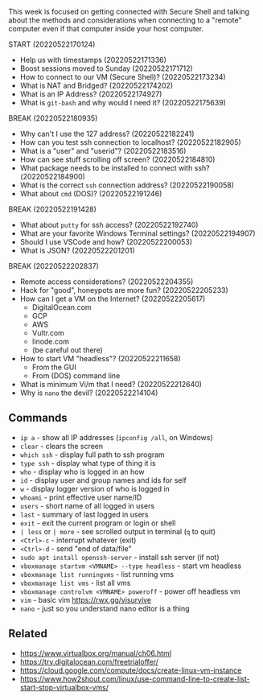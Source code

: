This week is focused on getting connected with Secure Shell and talking
about the methods and considerations when connecting to a "remote"
computer even if that computer inside your host computer.

START (20220522170124)

* Help us with timestamps (20220522171336)
* Boost sessions moved to Sunday (20220522171712)
* How to connect to our VM (Secure Shell)? (20220522173234)
* What is NAT and Bridged? (20220522174202)
* What is an IP Address? (20220522174927)
* What is `git-bash` and why would I need it? (20220522175639)

BREAK (20220522180935)

* Why can't I use the 127 address? (20220522182241)
* How can you test ssh connection to localhost? (20220522182905)
* What is a "user" and "userid"? (20220522183516)
* How can see stuff scrolling off screen? (20220522184810)
* What package needs to be installed to connect with ssh?(20220522184900)
* What is the correct `ssh` connection address? (20220522190058)
* What about `cmd` (DOS)? (20220522191246)

BREAK (20220522191428)

* What about `putty` for ssh access? (20220522192740)
* What are your favorite Windows Terminal settings? (20220522194907)
* Should I use VSCode and how? (20220522200053)
* What is JSON? (20220522201201)

BREAK (20220522202837)

* Remote access considerations? (20220522204355)
* Hack for "good", honeypots are more fun? (20220522205233)
* How can I get a VM on the Internet? (20220522205617)
  * DigitalOcean.com
  * GCP
  * AWS
  * Vultr.com
  * linode.com
  * (be careful out there)
* How to start VM "headless"? (20220522211658)
  * From the GUI
  * From (DOS) command line
* What is minimum Vi/m that I need? (20220522212640)
* Why is `nano` the devil? (20220522214104)

## Commands

* `ip a` - show all IP addresses (`ipconfig /all`, on Windows)
* `clear` - clears the screen
* `which ssh` - display full path to ssh program
* `type ssh` - display what type of thing it is
* `who` - display who is logged in an how
* `id` - display user and group names and ids for self
* `w` - display logger version of who is logged in
* `whoami` - print effective user name/ID
* `users` - short name of all logged in users
* `last` - summary of last logged in users
* `exit` - exit the current program or login or shell
* `| less` or `| more` - see scrolled output in terminal (`q` to quit)
* `<Ctrl>-c` - interrupt whatever (exit)
* `<Ctrl>-d` - send "end of data/file"
* `sudo apt install openssh-server` - install ssh server (if not)
* `vboxmanage startvm <VMNAME> --type headless` - start vm headless
* `vboxmanage list runningvms` - list running vms
* `vboxmanage list vms` - list all vms
* `vboxmanage controlvm <VMNAME> poweroff` - power off headless vm
* `vim` - basic vim https://rwx.gg/visurvive
* `nano` - just so you understand nano editor is a thing

## Related

* https://www.virtualbox.org/manual/ch06.html
* https://try.digitalocean.com/freetrialoffer/
* https://cloud.google.com/compute/docs/create-linux-vm-instance
* https://www.how2shout.com/linux/use-command-line-to-create-list-start-stop-virtualbox-vms/